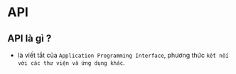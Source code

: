 # API

## API là gì ?
- là viết tắt của `Application Programming Interface`, phương thức `kết nối với các thư viện và ứng dụng khác`.
